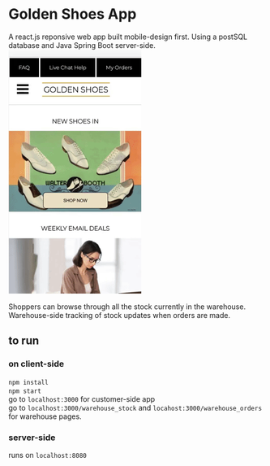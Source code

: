 # Golden Shoes App

A react.js reponsive web app built mobile-design first. Using a postSQL database and Java Spring Boot server-side. <br>
![](short_gif_demo.gif)

Shoppers can browse through all the stock currently in the warehouse.  Warehouse-side tracking of stock updates when orders are made.

## to run
### on client-side
`npm install` <br>
`npm start` <br>
go to `localhost:3000` for customer-side app <br>
go to `localhost:3000/warehouse_stock` and `locahost:3000/warehouse_orders` for warehouse pages.  



### server-side
runs on `localhost:8080`
